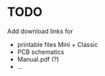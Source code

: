 # TODO

Add download links for
- printable files Mini + Classic
- PCB schematics
- Manual.pdf (?)
- ...